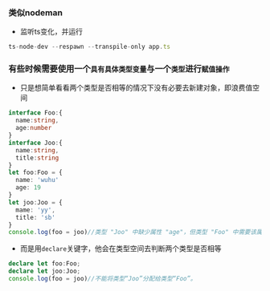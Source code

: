 ### 类似nodeman
- 监听ts变化，并运行
```js
ts-node-dev --respawn --transpile-only app.ts
```
### 有些时候需要使用一个`具有具体类型变量`与一个`类型`进行`赋值操作`
- 只是想简单看看两个类型是否相等的情况下没有必要去新建对象，即浪费值空间
```ts
interface Foo:{
  name:string,
  age:number
}
interface Joo:{
  name:string,
  title:string
}
let foo:Foo = {
  name: 'wuhu'
  age: 19
}
let joo:Joo = {
  mame: 'yy',
  title: 'sb'
}
console.log(foo = joo)//类型 "Joo" 中缺少属性 "age"，但类型 "Foo" 中需要该属性。ts(2741)
```
- 而是用`declare`关键字，他会在类型空间去判断两个类型是否相等
```ts
declare let foo:Foo;
declare let joo:Joo;
console.log(foo = joo)//不能将类型“Joo”分配给类型“Foo”。
```